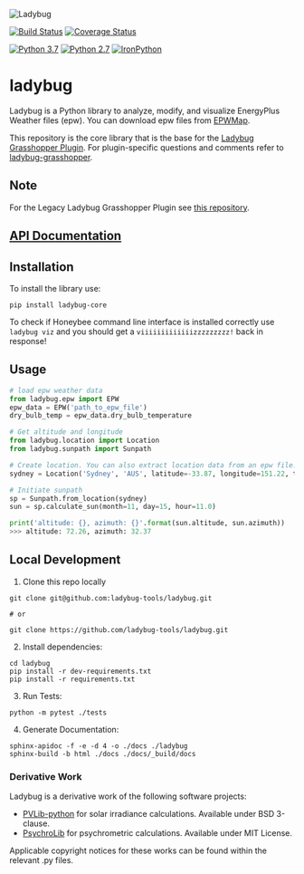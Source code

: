 
![Ladybug](http://www.ladybug.tools/assets/img/ladybug.png)

[![Build Status](https://github.com/ladybug-tools/ladybug/workflows/CI/badge.svg)](https://github.com/ladybug-tools/ladybug/actions)
[![Coverage Status](https://coveralls.io/repos/github/ladybug-tools/ladybug/badge.svg?branch=master)](https://coveralls.io/github/ladybug-tools/ladybug)

[![Python 3.7](https://img.shields.io/badge/python-3.7-blue.svg)](https://www.python.org/downloads/release/python-370/) [![Python 2.7](https://img.shields.io/badge/python-2.7-green.svg)](https://www.python.org/downloads/release/python-270/) [![IronPython](https://img.shields.io/badge/ironpython-2.7-red.svg)](https://github.com/IronLanguages/ironpython2/releases/tag/ipy-2.7.8/)

# ladybug

Ladybug is a Python library to analyze, modify, and visualize EnergyPlus Weather files (epw). You can download epw files from [EPWMap](http://www.ladybug.tools/epwmap/).

This repository is the core library that is the base for the [Ladybug Grasshopper Plugin](https://www.ladybug.tools/#intro). For plugin-specific questions and comments refer to [ladybug-grasshopper](https://github.com/ladybug-tools/ladybug-grasshopper).

## Note

For the Legacy Ladybug Grasshopper Plugin see [this repository](https://github.com/ladybug-tools/ladybug-legacy).

## [API Documentation](https://www.ladybug.tools/ladybug/docs/)

## Installation

To install the library use:

`pip install ladybug-core`

To check if Honeybee command line interface is installed correctly use `ladybug viz` and you
should get a `viiiiiiiiiiiiizzzzzzzzz!` back in response!

## Usage

```python
# load epw weather data
from ladybug.epw import EPW
epw_data = EPW('path_to_epw_file')
dry_bulb_temp = epw_data.dry_bulb_temperature

# Get altitude and longitude
from ladybug.location import Location
from ladybug.sunpath import Sunpath

# Create location. You can also extract location data from an epw file.
sydney = Location('Sydney', 'AUS', latitude=-33.87, longitude=151.22, time_zone=10)

# Initiate sunpath
sp = Sunpath.from_location(sydney)
sun = sp.calculate_sun(month=11, day=15, hour=11.0)

print('altitude: {}, azimuth: {}'.format(sun.altitude, sun.azimuth))
>>> altitude: 72.26, azimuth: 32.37
```

## Local Development
1. Clone this repo locally
```console
git clone git@github.com:ladybug-tools/ladybug.git

# or

git clone https://github.com/ladybug-tools/ladybug.git
```
2. Install dependencies:
```console
cd ladybug
pip install -r dev-requirements.txt
pip install -r requirements.txt
```

3. Run Tests:
```console
python -m pytest ./tests
```

4. Generate Documentation:
```console
sphinx-apidoc -f -e -d 4 -o ./docs ./ladybug
sphinx-build -b html ./docs ./docs/_build/docs
```

### Derivative Work

Ladybug is a derivative work of the following software projects:

* [PVLib-python](https://github.com/pvlib/pvlib-python) for solar irradiance calculations. Available under BSD 3-clause.
* [PsychroLib](https://github.com/psychrometrics/psychrolib) for psychrometric calculations. Available under MIT License.

Applicable copyright notices for these works can be found within the relevant .py files.
